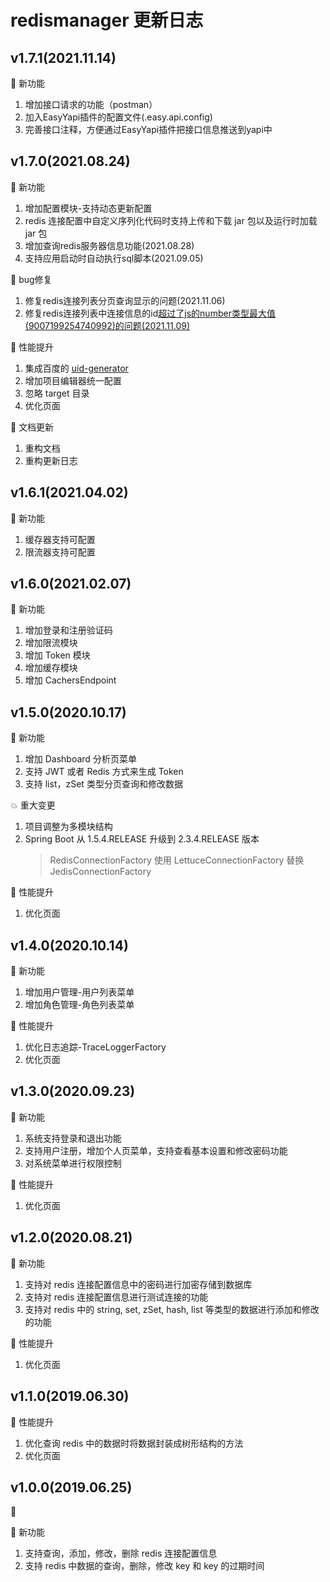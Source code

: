 # redismanager 更新日志

## v1.7.1(2021.11.14)

🚀 新功能

1. 增加接口请求的功能（postman）
2. 加入EasyYapi插件的配置文件(.easy.api.config)
3. 完善接口注释，方便通过EasyYapi插件把接口信息推送到yapi中

## v1.7.0(2021.08.24)

🚀 新功能

1. 增加配置模块-支持动态更新配置
2. redis 连接配置中自定义序列化代码时支持上传和下载 jar 包以及运行时加载 jar 包
3. 增加查询redis服务器信息功能(2021.08.28)
4. 支持应用启动时自动执行sql脚本(2021.09.05)

🐛 bug修复

1. 修复redis连接列表分页查询显示的问题(2021.11.06)
2. 修复redis连接列表中连接信息的id[超过了js的number类型最大值(9007199254740992)的问题(2021.11.09)](https://blog.csdn.net/sunmerZeal/article/details/80844843)

[comment]: <> (💥 重大变更)

[comment]: <> (1. 废弃**分支版本管理**，更改为使用 tag 记录发行版本)

[comment]: <> (2. 项目以 dev 作为开发分支，master 为稳定主干分支)

🏃‍ 性能提升

1. 集成百度的 [uid-generator](https://github.com/baidu/uid-generator/)
2. 增加项目编辑器统一配置
3. 忽略 target 目录
4. 优化页面

📝 文档更新

1. 重构文档
2. 重构更新日志

## v1.6.1(2021.04.02)

🚀 新功能

1. 缓存器支持可配置
2. 限流器支持可配置

## v1.6.0(2021.02.07)

🚀 新功能

1. 增加登录和注册验证码
2. 增加限流模块
3. 增加 Token 模块
4. 增加缓存模块
5. 增加 CachersEndpoint

## v1.5.0(2020.10.17)

🚀 新功能

1. 增加 Dashboard 分析页菜单
2. 支持 JWT 或者 Redis 方式来生成 Token
3. 支持 list，zSet 类型分页查询和修改数据

💥 重大变更

1. 项目调整为多模块结构
2. Spring Boot 从 1.5.4.RELEASE 升级到 2.3.4.RELEASE 版本  
    > RedisConnectionFactory 使用 LettuceConnectionFactory 替换 JedisConnectionFactory  

🏃‍ 性能提升

1. 优化页面

## v1.4.0(2020.10.14)

🚀 新功能

1. 增加用户管理-用户列表菜单
2. 增加角色管理-角色列表菜单

🏃‍ 性能提升

1. 优化日志追踪-TraceLoggerFactory
2. 优化页面

## v1.3.0(2020.09.23)

🚀 新功能

1. 系统支持登录和退出功能
2. 支持用户注册，增加个人页菜单，支持查看基本设置和修改密码功能
3. 对系统菜单进行权限控制

🏃‍ 性能提升

1. 优化页面

## v1.2.0(2020.08.21)

🚀 新功能

1. 支持对 redis 连接配置信息中的密码进行加密存储到数据库
2. 支持对 redis 连接配置信息进行测试连接的功能
3. 支持对 redis 中的 string, set, zSet, hash, list 等类型的数据进行添加和修改的功能

🏃‍ 性能提升

1. 优化页面

## v1.1.0(2019.06.30)

🏃‍ 性能提升

1. 优化查询 redis 中的数据时将数据封装成树形结构的方法
2. 优化页面

## v1.0.0(2019.06.25)

🎉 

🚀 新功能

1. 支持查询，添加，修改，删除 redis 连接配置信息
2. 支持 redis 中数据的查询，删除，修改 key 和 key 的过期时间